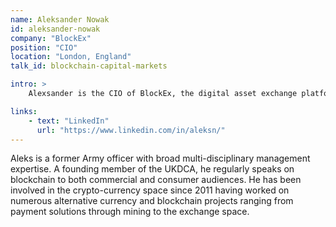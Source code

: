 ```yaml
---
name: Aleksander Nowak
id: aleksander-nowak
company: "BlockEx"
position: "CIO"
location: "London, England"
talk_id: blockchain-capital-markets

intro: >
    Alexsander is the CIO of BlockEx, the digital asset exchange platform.

links:
    - text: "LinkedIn"
      url: "https://www.linkedin.com/in/aleksn/"
---
```


Aleks is a former Army officer with broad multi-disciplinary management expertise. A founding member of the UKDCA, he regularly speaks on blockchain to both commercial and consumer audiences. He has been involved in the crypto-currency space since 2011 having worked on numerous alternative currency and blockchain projects ranging from payment solutions through mining to the exchange space.
